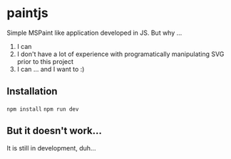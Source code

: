 # paintjs

Simple MSPaint like application developed in JS. But why ...

1. I can
2. I don't have a lot of experience with programatically manipulating SVG prior to this project
3. I can ... and I want to :)

## Installation

```npm install```
```npm run dev```

## But it doesn't work...

It is still in development, duh...